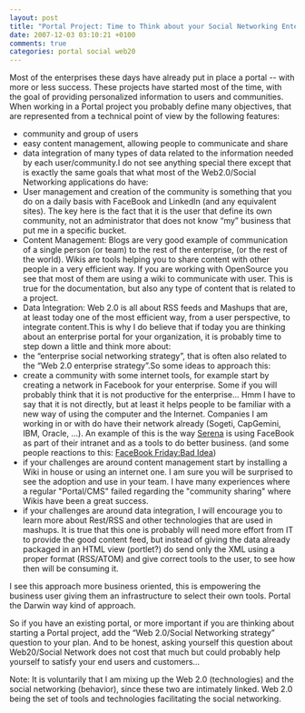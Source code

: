 ```yaml
---
layout: post
title: "Portal Project: Time to Think about your Social Networking Enterprise Strategy"
date: 2007-12-03 03:10:21 +0100
comments: true
categories: portal social web20
---
```

Most of the enterprises these days have already put in place a portal -- with more or less success. These projects have started most of the time, with the goal of providing  personalized information to users and communities. When working in a Portal project you probably
define many objectives, that are represented from a technical point of view by the following features:

* community and group of users
* easy content management, allowing people to communicate and share
* data integration of many types of data related to the information needed by each user/community.I do not see anything special there except that is exactly the same goals that what most of the Web2.0/Social Networking applications do have:
* User management and creation of the community is something that you do on a daily basis with FaceBook and LinkedIn (and any equivalent sites). The key here is the fact that it is the user that define its own community, not an administrator that does not know “my” business that put me in a specific bucket.
* Content Management: Blogs are very good example of communication of a single person (or team) to the rest of the enterprise, (or the rest of the world). Wikis are tools helping you to share content with other people in a very efficient way. If you are working with OpenSource you see that most of them are using a wiki to communicate with user. This is true for the documentation, but also any type of content that is related to a project.
* Data Integration: Web 2.0 is all about RSS feeds and Mashups that are, at least today one of the most efficient way, from a user perspective, to integrate content.This is why I do believe that if today you are thinking about an enterprise portal for your organization, it is probably time to step down a little and think more about:
* the “enterprise social networking strategy”, that is often also related to the “Web 2.0 enterprise strategy”.So some ideas to approach this:
* create a community with some internet tools, for example start by creating a network in Facebook for your enterprise. Some if you will probably think that it is not productive for the enterprise... Hmm I have to say that it is not directly, but at least it helps people to be familiar with a new way of using the computer and the Internet. Companies I am working in or with do have their network already (Sogeti, CapGemini, IBM, Oracle, ...). An example of this is the way [Serena](http://blog.holtz.com/index.php/weblog/fir_interview_jeremy_burton_ceo_serena_software_on_facebook_fridays_novembe/) is using FaceBook as part of their intranet and as a tools to do better business. (and some people reactions to this: [FaceBook Friday:Bad Idea](http://valleywag.com/tech/bad-ideas/friday-is-facebook-day-318507.php))
* if your challenges are around content management start by installing a Wiki in house or using an internet one. I am sure you will be surprised to see the adoption and use in your team. I have many experiences where a regular "Portal/CMS" failed regarding the "community sharing" where Wikis have been a great success.
* if your challenges are around data integration, I will encourage you to learn more about Rest/RSS and other technologies that are used in mashups. It is true that this one is probably will need more effort from IT to provide the good content feed, but instead of giving the data already packaged in an HTML view (portlet?) do send only the XML using a proper format (RSS/ATOM) and give correct tools to the user, to see how then will be consuming it.

I see this approach more business oriented, this is empowering the business user giving them an infrastructure to select their own tools. Portal the Darwin way kind of approach.

So if you have an existing portal, or more important if you are thinking about starting a Portal project, add the “Web 2.0/Social Networking strategy” question to your plan. And to be honest, asking yourself this question about Web20/Social Network does not cost that much but could probably help yourself to satisfy your end users and customers...

Note: It is voluntarily that I am mixing up the Web 2.0 (technologies) and the social networking (behavior), since these two are intimately linked. Web 2.0 being the set of tools and technologies facilitating the social networking.
